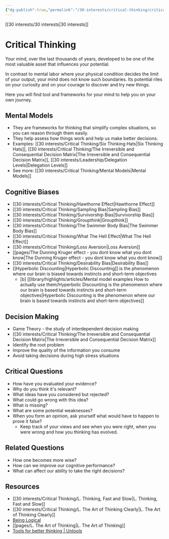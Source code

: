 ```yaml
---
{"dg-publish":true,"permalink":"/30-interests/critical-thinking/critical-thinking/"}
---
```


[[30 interests/30 interests\|30 interests]]

# Critical Thinking

Your mind, over the last thousands of years, developed to be one of the most valuable asset that influences your potential.

In contrast to mental labor where your physical condition decides the limit of your output, your mind does not know such boundaries. Its potential riles on your curiosity and on your courage to discover and try new things.

Here you will find tool and frameworks for your mind to help you on your own journey.

## Mental Models
- They are frameworks for thinking that simplify complex situations, so you can reason through them easily.
- They help assess how things work and help us make better decisions.
- Examples: [[30 interests/Critical Thinking/Six Thinking Hats\|Six Thinking Hats]], [[30 interests/Critical Thinking/The Irreversible and Consequential Decision Matrix\|The Irreversible and Consequential Decision Matrix]], [[30 interests/Leadership/Delegation Levels\|Delegation Levels]]
- See more: [[30 interests/Critical Thinking/Mental Models\|Mental Models]]

## Cognitive Biases
- [[30 interests/Critical Thinking/Hawthorne Effect\|Hawthorne Effect]]
- [[30 interests/Critical Thinking/Sampling Bias\|Sampling Bias]]
- [[30 interests/Critical Thinking/Survivorship Bias\|Survivorship Bias]]
- [[30 interests/Critical Thinking/Groupthink\|Groupthink]]
- [[30 interests/Critical Thinking/The Swimmer Body Bias\|The Swimmer Body Bias]]
- [[30 interests/Critical Thinking/What The Hell Effect\|What The Hell Effect]]
- [[30 interests/Critical Thinking/Loss Aversion\|Loss Aversion]]
- [[pages/The Dunning Kruger effect - you dont know what you dont know\|The Dunning Kruger effect - you dont know what you dont know]]
- [[30 interests/Critical Thinking/Desirability Bias\|Desirability Bias]]
- [[Hyperbolic Discounting\|Hyperbolic Discounting]] is the phenomenon where our brain is biased towards instincts and short-term objectives
	- [b] [[library/highlights/articles/Mental model examples How to actually use them/Hyperbolic Discounting is the phenomenon where our brain is based towards instincts and short-term objectives\|Hyperbolic Discounting is the phenomenon where our brain is based towards instincts and short-term objectives]]

## Decision Making
- Game Theory - the study of interdependent decision making
- [[30 interests/Critical Thinking/The Irreversible and Consequential Decision Matrix\|The Irreversible and Consequential Decision Matrix]]
- Identify the root problem
- Improve the quality of the information you consume
- Avoid taking decisions during high stress situations

## Critical Questions
- How have you evaluated your evidence?
- Why do you think it's relevant?
- What ideas have you considered but rejected?
- What could go wrong with this idea?
- What is missing?
- What are some potential weaknesses?
- When you form an opinion, ask yourself what would have to happen to prove it false?
	- Keep track of your views and see when you were right, when you were wrong and how you thinking has evolved.

## Related Questions
- How one becomes more wise?
- How can we improve our cognitive performance?
- What can affect our ability to take the right decisions?

## Resources
- [[30 interests/Critical Thinking/L. Thinking, Fast and Slow\|L. Thinking, Fast and Slow]]
- [[30 interests/Critical Thinking/L. The Art of Thinking Clearly\|L. The Art of Thinking Clearly]]
- [Being Logical](obsidian://open?vault=Highlights&file=highlights%2FBooks%2FBeing%20Logical)
- [[pages/L. The Art of Thinking\|L. The Art of Thinking]]
- [Tools for better thinking | Untools](https://untools.co)
